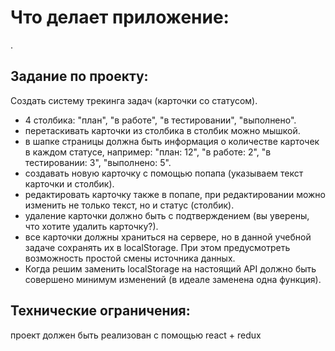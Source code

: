 # Что делает приложение:
.

## Задание по проекту:
Создать систему трекинга задач (карточки со статусом).
- 4 столбика: "план", "в работе", "в тестировании", "выполнено".
- перетаскивать карточки из столбика в столбик можно мышкой.
- в шапке страницы должна быть информация о количестве карточек в каждом статусе, например: "план: 12", "в работе: 2", "в тестировании: 3", "выполнено: 5".
- создавать новую карточку с помощью попапа (указываем текст карточки и столбик).
- редактировать карточку также в попапе, при редактировании можно изменить не только текст, но и статус (столбик).
- удаление карточки должно быть с подтверждением (вы уверены, что хотите удалить карточку?).
- все карточки должны храниться на сервере, но в данной учебной задаче сохранять их в localStorage. При этом предусмотреть возможность простой смены источника данных. 
- Когда решим заменить localStorage на настоящий API должно быть совершено минимум изменений (в идеале заменена одна функция).

## Технические ограничения:
проект должен быть реализован с помощью react + redux





